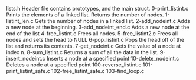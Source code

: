 lists.h Header file contains prototypes, and the main struct. 0-print_listint.c Prints the elements of a linked list. Returns the number of nodes. 1-listint_len.c Gets the number of nodes in a linked list. 2-add_nodeint.c Adds a new node at the beginning. 3-add_nodeint_end.c Adds a new node at the end of the list 4-free_listint.c Frees all nodes. 5-free_listint2.c Frees all nodes and sets the head to NULL 6-pop_listint.c Pops the head off of the list and returns its contents. 7-get_nodeint.c Gets the value of a node at index n. 8-sum_listint.c Returns a sum of all the data in the list. 9-insert_nodeint.c Inserts a node at a specified point 10-delete_nodeint.c Deletes a node at a specified point 100-reverse_listint.c 101-print_listint_safe.c 102-free_listint_safe.c 103-find_loop.c
